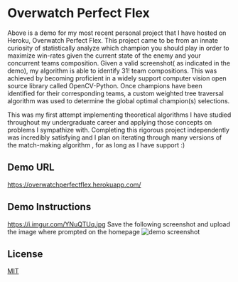 # Overwatch Perfect Flex
Above is a demo for my most recent personal project that I have hosted on Heroku, Overwatch Perfect Flex. This project came to be from an innate curiosity of statistically analyze which champion you should play in order to maximize win-rates given the current state of the enemy and your concurrent teams composition. Given a valid screenshot( as indicated in the demo), my algorithm is able to identify 31! team compositions. This was achieved by becoming proficient in a widely support computer vision open source library called OpenCV-Python. Once champions have been identified for their corresponding teams, a custom weighted tree traversal algorithm was used to determine the global optimal champion(s) selections.

This was my first attempt implementing theoretical algorithms I have studied throughout my undergraduate career and applying those concepts on problems I sympathize with. Completing this rigorous project independently was incredibly satisfying and I plan on iterating through many versions of the match-making algorithm , for as long as I have support :)
## Demo URL
https://overwatchperfectflex.herokuapp.com/
## Demo Instructions
https://i.imgur.com/YNuQTUq.jpg
Save the following screenshot and upload the image where prompted on the homepage 
![demo screenshot](https://i.imgur.com/YNuQTUq.jpg)

## License
[MIT](https://choosealicense.com/licenses/mit/)
